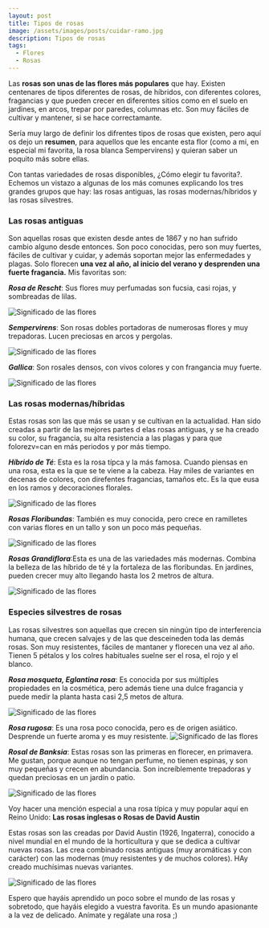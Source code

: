 ```yaml
---
layout: post
title: Tipos de rosas
image: /assets/images/posts/cuidar-ramo.jpg 
description: Tipos de rosas
tags:
  - Flores
  - Rosas
---
```


Las **rosas son unas de las flores más populares** que hay. Existen centenares de tipos diferentes de rosas, de híbridos, con diferentes colores, fragancias y que pueden crecer en diferentes sitios como en el suelo en jardines, en arcos, trepar por paredes, columnas etc. Son muy fáciles de cultivar y mantener, si se hace correctamante.

Sería muy largo de definir los difrentes tipos de rosas que existen, pero aquí os dejo un **resumen**, para aquellos que les encante esta flor (como a mi, en especial mi favorita, la rosa blanca Sempervirens) y quieran saber un poquito más sobre ellas.

Con tantas variedades de rosas disponibles, ¿Cómo elegir tu favorita?. Echemos un vistazo a algunas de los más comunes explicando los tres grandes grupos que hay: las rosas antiguas, las rosas modernas/híbridos y las rosas silvestres.


### Las rosas antiguas

Son aquellas rosas que existen desde antes de 1867 y no han sufrido cambio alguno desde entonces. Son poco conocidas, pero son muy fuertes, fáciles de cultivar y cuidar, y además soportan mejor las enfermedades y plagas. 
Solo florecen **una vez al año, al inicio del verano y desprenden una fuerte fragancia.** Mis favoritas son:

_**Rosa de Rescht**_: Sus flores muy perfumadas son fucsia, casi rojas, y sombreadas de lilas.

![Significado de las flores](/assets/images/posts/Rosa-de-Rescht.jpg)

_**Sempervirens**_: Son rosas dobles portadoras de numerosas flores y muy trepadoras. Lucen preciosas en arcos y pergolas.

![Significado de las flores](/assets/images/posts/Rosa-Sempervirens.jpg)

_**Gallica**_: Son rosales densos, con vivos colores y con frangancia muy fuerte.

![Significado de las flores](/assets/images/posts/Rosa-Gallica.jpg)




### Las rosas modernas/híbridas

Estas rosas son las que más se usan y se cultivan en la actualidad. Han sido creadas a partir de las mejores partes d elas rosas antiguas, y se ha creado su color, su fragancia, su alta resistencia a las plagas y para que folorezv=can en más periodos y por más tiempo.

_**Híbrido de Té**_: Esta es la rosa típca y la más famosa. Cuando piensas en una rosa, esta es la que se te viene a la cabeza. Hay miles de variantes en decenas de colores, con direfentes fragancias, tamaños etc. Es la que eusa en los ramos y decoraciones florales.

![Significado de las flores](/assets/images/posts/significado-de-las-flores.jpg)

_**Rosas Floribundas**_: También es muy conocida, pero crece en ramilletes con varias flores en un tallo y son un poco más pequeñas.

![Significado de las flores](/assets/images/posts/Rosa-Floribunda.jpg)


_**Rosas Grandiflora**_:Esta es una de las variedades más modernas. Combina la belleza de las híbrido de té y la fortaleza de las floribundas. En jardines, pueden crecer muy alto llegando hasta los 2 metros de altura.

![Significado de las flores](/assets/images/posts/significado-de-las-flores.jpg)




### Especies silvestres de rosas

Las rosas silvestres son aquellas que crecen sin ningún tipo de interferencia humana, que crecen salvajes y de las que desceineden toda las demás rosas. Son muy resistentes, fáciles de mantaner y florecen una vez al año. Tienen 5 pétalos y los colres habituales suelne ser el rosa, el rojo y el blanco.

_**Rosa mosqueta, Eglantina rosa**_: Es conocida por sus múltiples propiedades en la cosmética, pero además tiene una dulce fragancia y puede medir la planta hasta casi 2,5 metos de altura.

![Significado de las flores](/assets/images/posts/significado-de-las-flores.jpg)

_**Rosa rugosa**_: Es una rosa poco conocida, pero es de origen asiático. Desprende un fuerte aroma y es muy resistente.
![Significado de las flores](/assets/images/posts/significado-de-las-flores.jpg)


_**Rosal de Banksia**_: Estas rosas son las primeras en florecer, en primavera. Me gustan, porque aunque no tengan perfume, no tienen espinas, y son muy pequeñas y crecen en abundancia. Son increíblemente trepadoras y quedan preciosas en un jardín o patio.

![Significado de las flores](/assets/images/posts/significado-de-las-flores.jpg)


Voy hacer una mención especial a una rosa típica y muy popular aquí en Reino Unido: **Las rosas inglesas o Rosas de David Austin**

Estas rosas son las creadas por David Austin (1926, Ingaterra), conocido a nivel mundial en el mundo de la horticultura y que se dedica a cultivar nuevas rosas. Las crea combinado rosas antiguas (muy aromáticas y con carácter) con las modernas (muy resistentes y de muchos colores). HAy creado muchísimas nuevas variantes.

![Significado de las flores](/assets/images/posts/significado-de-las-flores.jpg)


Espero que hayáis aprendido un poco sobre el mundo de las rosas y sobretodo, que hayáis elegido a vuestra favorita. Es un mundo apasionante a la vez de delicado. Anímate y regálate una rosa ;)


